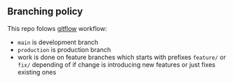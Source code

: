 Branching policy
-----------------

This repo folows [gitflow](https://www.atlassian.com/git/tutorials/comparing-workflows/gitflow-workflow) workflow: 

- `main` is development branch
- `production` is production branch
- work is done on feature branches which starts with prefixes `feature/` or `fix/` depending of if change is introducing new features or just fixes existing ones
